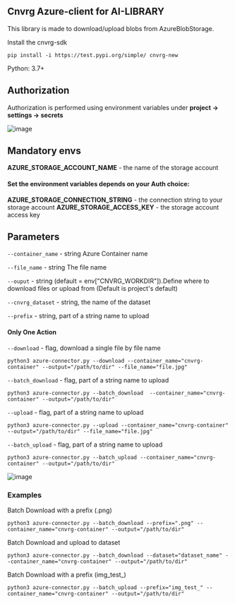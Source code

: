 
## Cnvrg Azure-client for AI-LIBRARY

This library is made to download/upload blobs from AzureBlobStorage.

Install the cnvrg-sdk 

```pip install -i https://test.pypi.org/simple/ cnvrg-new```

Python: 3.7+

## Authorization
Authorization is performed using environment variables under **project -> settings -> secrets**

![image](https://github.com/snirbenyosef/snirlabpub/raw/master/img.png)

## Mandatory envs
**AZURE_STORAGE_ACCOUNT_NAME** - the name of the storage account

#### Set the environment variables depends on your Auth choice:
**AZURE_STORAGE_CONNECTION_STRING** - the connection string to your storage account
**AZURE_STORAGE_ACCESS_KEY** - the storage account access key


## Parameters

``` --container_name ``` - string Azure Container name

``` --file_name ``` - string The file name

``` --ouput ``` - string (default = env["CNVRG_WORKDIR"]).Define where to download files or upload from (Default is project's default)

```--cnvrg_dataset``` - string, the name of the dataset

```--prefix``` - string, part of a string name to upload

#### Only One Action
```--download``` - flag, download a single file by file name
```
python3 azure-connector.py --download --container_name="cnvrg-container" --output="/path/to/dir" --file_name="file.jpg"
```

```--batch_download``` - flag, part of a string name to upload
```
python3 azure-connector.py --batch_download  --container_name="cnvrg-container" --output="/path/to/dir"
```

```--upload``` - flag, part of a string name to upload
```
python3 azure-connector.py --upload --container_name="cnvrg-container" --output="/path/to/dir" --file_name="file.jpg"
```

```--batch_upload``` - flag, part of a string name to upload
```
python3 azure-connector.py --batch_upload --container_name="cnvrg-container" --output="/path/to/dir"
```
![image](https://github.com/snirbenyosef/snirlabpub/raw/master/imageai.png)


### Examples

Batch Download with a prefix (.png)
```
python3 azure-connector.py --batch_download --prefix=".png" --container_name="cnvrg-container" --output="/path/to/dir"
```

Batch Download and upload to dataset

```
python3 azure-connector.py --batch_download --dataset="dataset_name" --container_name="cnvrg-container" --output="/path/to/dir"
```

Batch Download with a prefix (img_test_)

```
python3 azure-connector.py --batch_upload --prefix="img_test_" --container_name="cnvrg-container" --output="/path/to/dir"
```